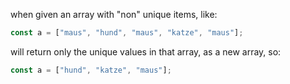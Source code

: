 when given an array with "non" unique items, like:

```javascript
const a = ["maus", "hund", "maus", "katze", "maus"];
```

will return only the unique values in that array, as a new array, so:

```javascript
const a = ["hund", "katze", "maus"];
```
